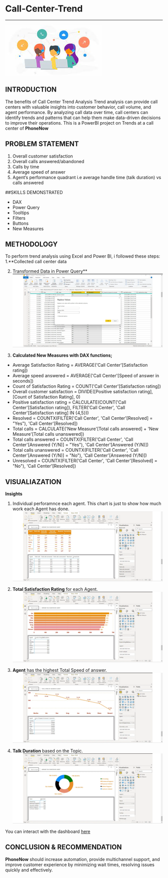 # Call-Center-Trend
---

![](Intro.jpg)

## INTRODUCTION

The benefits of Call Center Trend Analysis Trend analysis can provide call centers with valuable insights into customer behavior, call volume, and agent performance. By analyzing call data over time, call centers can identify trends and patterns that can help them make data-driven decisions to improve their operations. This is  a PowerBI project on Trends at a call center of **PhoneNow**


## PROBLEM STATEMENT
1. Overall customer satisfaction
2. Overall calls answered/abandoned
3. Calls by time
4. Average speed of answer
5. Agent’s performance quadrant i.e average handle time (talk duration) vs calls answered

##SKILLS DEMONSTRATED

- DAX
- Power Query
- Tooltips
- Filters
- Buttons
- New Measures

## METHODOLOGY

To perform trend analysis using Excel and Power BI, i followed these steps:
1.**Collected call center data


2. Transformed Data in Power Query**
![](PowerQuery.png)


3. **Calculated New Measures with DAX functions;**
- Average Satisfaction Rating = AVERAGE('Call Center'[Satisfaction rating])
- Average speed answered = AVERAGE('Call Center'[Speed of answer in seconds])
- Count of Satisfaction Rating = COUNT('Call Center'[Satisfaction rating])
- Overall customer satisfaction = DIVIDE([Positive satisfaction rating], [Count of Satisfaction Rating], 0)
- Positive satisfaction rating = CALCULATE(COUNT('Call Center'[Satisfaction rating]), FILTER('Call Center', 'Call Center'[Satisfaction rating] IN {4,5}))
- Resolved = COUNTX(FILTER('Call Center', 'Call Center'[Resolved] = "Yes"), 'Call Center'[Resolved])
- Total calls = CALCULATE('New Measure'[Total calls answered] + 'New Measure'[Total calls unanswered])
- Total calls answered = COUNTX(FILTER('Call Center', 'Call Center'[Answered (Y/N)] = "Yes"), 'Call Center'[Answered (Y/N)])
- Total calls unanswered = COUNTX(FILTER('Call Center', 'Call Center'[Answered (Y/N)] = "No"), 'Call Center'[Answered (Y/N)])
- Unresolved = COUNTX(FILTER('Call Center', 'Call Center'[Resolved] = "No"), 'Call Center'[Resolved])


## VISUALIAZATION

**Insights**

1. Individual perforamnce each agent. This chart is just to show how much work each Agent has done.
![](Matrix.png)


2. **Total Satisfaction Rating** for each Agent.
![](Barchart.png)


3. **Agent** has the highest Total Speed of answer.
![](Line.png)


4. **Talk Duration** based on the Topic.
![](Piechart.png)


You can interact with the dashboard [here](https://app.powerbi.com/groups/me/reports/2763cbe5-2005-4a8b-89ee-d19577158e32/ReportSection)


## CONCLUSION & RECOMMENDATION 
**PhoneNow** should increase automation, provide multichannel support, and improve customer experience by minimizing wait times, resolving issues quickly and effectively. 
